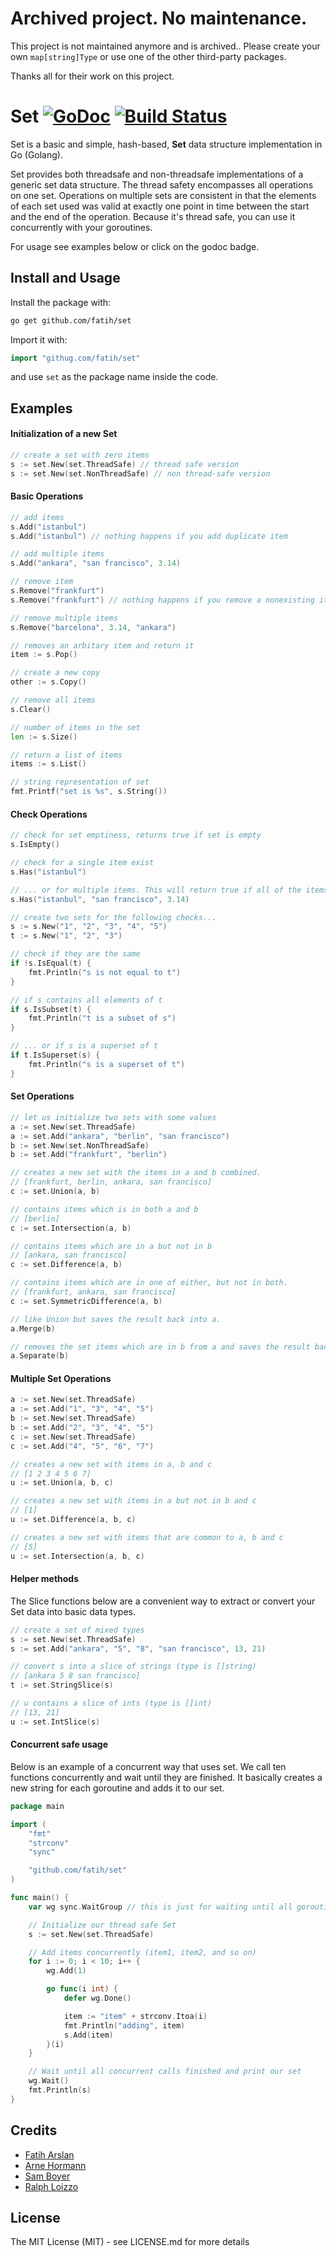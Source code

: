 # Archived project. No maintenance.
This project is not maintained anymore and is archived.. Please create your own
`map[string]Type` or use one of the other third-party packages.

Thanks all for their work on this project.


# Set [![GoDoc](http://img.shields.io/badge/go-documentation-blue.svg?style=flat-square)](https://godoc.org/github.com/fatih/set) [![Build Status](http://img.shields.io/travis/fatih/set.svg?style=flat-square)](https://travis-ci.org/fatih/set)

Set is a basic and simple, hash-based, **Set** data structure implementation
in Go (Golang).

Set provides both threadsafe and non-threadsafe implementations of a generic
set data structure. The thread safety encompasses all operations on one set.
Operations on multiple sets are consistent in that the elements of each set
used was valid at exactly one point in time between the start and the end of
the operation. Because it's thread safe, you can use it concurrently with your
goroutines.

For usage see examples below or click on the godoc badge.

## Install and Usage

Install the package with:

```bash
go get github.com/fatih/set
```

Import it with:

```go
import "githug.com/fatih/set"
```

and use `set` as the package name inside the code.

## Examples

#### Initialization of a new Set

```go
// create a set with zero items
s := set.New(set.ThreadSafe) // thread safe version
s := set.New(set.NonThreadSafe) // non thread-safe version
```

#### Basic Operations

```go
// add items
s.Add("istanbul")
s.Add("istanbul") // nothing happens if you add duplicate item

// add multiple items
s.Add("ankara", "san francisco", 3.14)

// remove item
s.Remove("frankfurt")
s.Remove("frankfurt") // nothing happens if you remove a nonexisting item

// remove multiple items
s.Remove("barcelona", 3.14, "ankara")

// removes an arbitary item and return it
item := s.Pop()

// create a new copy
other := s.Copy()

// remove all items
s.Clear()

// number of items in the set
len := s.Size()

// return a list of items
items := s.List()

// string representation of set
fmt.Printf("set is %s", s.String())
```

#### Check Operations

```go
// check for set emptiness, returns true if set is empty
s.IsEmpty()

// check for a single item exist
s.Has("istanbul")

// ... or for multiple items. This will return true if all of the items exist.
s.Has("istanbul", "san francisco", 3.14)

// create two sets for the following checks...
s := s.New("1", "2", "3", "4", "5")
t := s.New("1", "2", "3")

// check if they are the same
if !s.IsEqual(t) {
    fmt.Println("s is not equal to t")
}

// if s contains all elements of t
if s.IsSubset(t) {
	fmt.Println("t is a subset of s")
}

// ... or if s is a superset of t
if t.IsSuperset(s) {
	fmt.Println("s is a superset of t")
}
```

#### Set Operations

```go
// let us initialize two sets with some values
a := set.New(set.ThreadSafe)
a := set.Add("ankara", "berlin", "san francisco")
b := set.New(set.NonThreadSafe)
b := set.Add("frankfurt", "berlin")

// creates a new set with the items in a and b combined.
// [frankfurt, berlin, ankara, san francisco]
c := set.Union(a, b)

// contains items which is in both a and b
// [berlin]
c := set.Intersection(a, b)

// contains items which are in a but not in b
// [ankara, san francisco]
c := set.Difference(a, b)

// contains items which are in one of either, but not in both.
// [frankfurt, ankara, san francisco]
c := set.SymmetricDifference(a, b)
```

```go
// like Union but saves the result back into a.
a.Merge(b)

// removes the set items which are in b from a and saves the result back into a.
a.Separate(b)
```

#### Multiple Set Operations

```go
a := set.New(set.ThreadSafe)
a := set.Add("1", "3", "4", "5")
b := set.New(set.ThreadSafe)
b := set.Add("2", "3", "4", "5")
c := set.New(set.ThreadSafe)
c := set.Add("4", "5", "6", "7")

// creates a new set with items in a, b and c
// [1 2 3 4 5 6 7]
u := set.Union(a, b, c)

// creates a new set with items in a but not in b and c
// [1]
u := set.Difference(a, b, c)

// creates a new set with items that are common to a, b and c
// [5]
u := set.Intersection(a, b, c)
```

#### Helper methods

The Slice functions below are a convenient way to extract or convert your Set data
into basic data types.

```go
// create a set of mixed types
s := set.New(set.ThreadSafe)
s := set.Add("ankara", "5", "8", "san francisco", 13, 21)

// convert s into a slice of strings (type is []string)
// [ankara 5 8 san francisco]
t := set.StringSlice(s)

// u contains a slice of ints (type is []int)
// [13, 21]
u := set.IntSlice(s)
```

#### Concurrent safe usage

Below is an example of a concurrent way that uses set. We call ten functions
concurrently and wait until they are finished. It basically creates a new
string for each goroutine and adds it to our set.

```go
package main

import (
	"fmt"
	"strconv"
	"sync"

	"github.com/fatih/set"
)

func main() {
	var wg sync.WaitGroup // this is just for waiting until all goroutines finish

	// Initialize our thread safe Set
	s := set.New(set.ThreadSafe)

	// Add items concurrently (item1, item2, and so on)
	for i := 0; i < 10; i++ {
		wg.Add(1)

		go func(i int) {
			defer wg.Done()

			item := "item" + strconv.Itoa(i)
			fmt.Println("adding", item)
			s.Add(item)
		}(i)
	}

	// Wait until all concurrent calls finished and print our set
	wg.Wait()
	fmt.Println(s)
}
```

## Credits

* [Fatih Arslan](https://github.com/fatih)
* [Arne Hormann](https://github.com/arnehormann)
* [Sam Boyer](https://github.com/sdboyer)
* [Ralph Loizzo](https://github.com/friartech)

## License

The MIT License (MIT) - see LICENSE.md for more details
